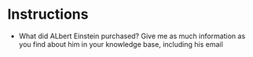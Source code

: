 # Instructions

- What did ALbert Einstein purchased? Give me as much information as you find about him in your knowledge base, including his email
